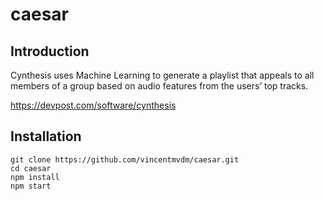 # caesar

## Introduction
Cynthesis uses Machine Learning to generate a playlist that appeals to all members of a group based on audio features from the users’ top tracks.

https://devpost.com/software/cynthesis

## Installation
```
git clone https://github.com/vincentmvdm/caesar.git
cd caesar
npm install
npm start
```
